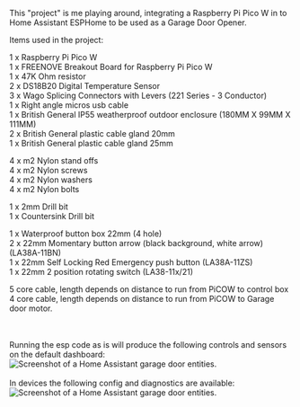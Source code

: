 This "project" is me playing around, integrating a Raspberry Pi Pico W in to Home Assistant ESPHome to be used as a Garage Door Opener.

Items used in the project:

1 x Raspberry Pi Pico W <br>
1 x FREENOVE Breakout Board for Raspberry Pi Pico W <br>
1 x 47K Ohm resistor <br>
2 x DS18B20 Digital Temperature Sensor <br>
3 x Wago Splicing Connectors with Levers (221 Series - 3 Conductor) <br>
1 x Right angle micros usb cable <br>
1 x British General IP55 weatherproof outdoor enclosure (180MM X 99MM X 111MM) <br>
2 x British General plastic cable gland 20mm <br>
1 x British General plastic cable gland 25mm <br>

4 x m2 Nylon stand offs <br>
4 x m2 Nylon screws <br>
4 x m2 Nylon washers <br>
4 x m2 Nylon bolts <br>

1 x 2mm Drill bit <br>
1 x Countersink Drill bit <br>

1 x Waterproof button box 22mm (4 hole) <br>
2 x 22mm Momentary button arrow (black background, white arrow) (LA38A-11BN) <br>
1 x 22mm Self Locking Red Emergency push button (LA38A-11ZS) <br>
1 x 22mm 2 position rotating switch (LA38-11x/21) <br>

5 core cable, length depends on distance to run from PiCOW to control box <br>
4 core cable, length depends on distance to run from PiCOW to Garage door motor. <br>

<br><br>
Running the esp code as is will produce the following controls and sensors on the default dashboard:
<br>
![Screenshot of a Home Assistant garage door entities.](https://github.com/thenextbutton/ESPGarage/blob/main/_readme_images/home_assistant_garage_area_overview.png?raw=true)
<br><br>
In devices the following config and diagnostics are available:
<br>
![Screenshot of a Home Assistant garage door entities.](https://github.com/thenextbutton/ESPGarage/blob/main/_readme_images/home_assistant_garage_config_diagnostic.png?raw=true)
